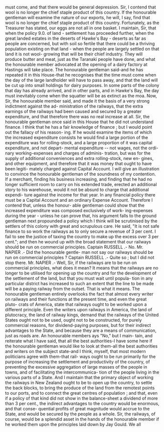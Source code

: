 must come, and that there would be general depression. Sir, I contend that wool is no longer the chief staple product of this country. If the honourable gentleman will examine the nature of our exports, he will, I say, find that wool is no longer the chief staple product of this country. Fortunately, as the Treasurer has stated, our eggs are not all in one basket. I maintain, Sir, that when the policy 9.0. of land - settlement has proceeded further, when the great landed estates in the deserts of Hawke's Bay - deserts as far as people are concerned, but with soil so fertile that there could be a thriving population existing on that land - when the people are largely settled on that land it is not wool- growing that will be their chief industry. They will produce butter and meat, just as the Taranaki people have done, and what the honourable member advocated at the opening of a dairy factory at Hastings will take place. The honourable gentleman said-and he has repeated it in this House-that he recognises that the time must come when the day of the large landholder will have to pass away, and that the land will be cut up into small holdings for dairy purposes. In some parts of the colony that day has already arrived, and in other parts, and in Hawke's Bay, the day must inevitably come when the squatter will be as extinct as the moa. Now, Sir, the honourable member said, and made it the basis of a very strong indictment against the ad- ministration of the railways, that the extra earnings of the railways had been caused and secured by a greater expenditure, and that therefore there was no real increase at all. Sir, the honourable gentleman once said in this House that he did not understand finance. I think that he has a fair knowledge of finance ; but I would point out the fallacy of his reason- ing. If he would examine the items of which the increased expenditure consists he would find a large portion of the expenditure was for rolling-stock, and a large proportion of it was capital expenditure, and not depart- mental expenditure -- not wages, not the ordi- nary working-expenses and charges of adminis- tration, but was for the supply of additional conveniences and extra rolling-stock, new en- gines, and other equipment, and therefore that it was money that ought to have been legiti- mately charged against Capital Account. I will give an illustration to convince the honourable gentleman of the soundness of my contention. If a merchant, finding his business increasing, and finding that he had no longer sufficient room to carry on his extended trade, erected an additional story to his warehouse, would it not be absurd to charge that additional expendi- ture against the income for that year. In any financial policy there must be a Capital Account and an ordinary Expense Account. Therefore I contend that, unless the honour- able gentleman could show that the increased expenditure was composed exclusively of work- ing-expenses during the year - unless he can prove that, his argument falls to the ground gentleman next propounded a policy which I think will be scrutinised by the settlers of this colony with great and scrupulous care. He said, "It is not safe finance to so work the railways as to only secure a revenue of 3 per cent. I fail to see the justice of taxing the country to make up the excess over 3 per cent."; and then he wound up with the broad statement that our railways should be run on commercial principles. Captain RUSSELL .- No. Mr. NAPIER .- Did the honourable gentle- man not say our railways should be run on commercial principles ? Captain RUSSELL .- Quite so ; but I did not stop there. Mr. NAPIER .- Well, Sir, if the railways are to be run on commercial principles, what does it mean? It means that the railways are no longer to be utilised for opening up the country and for the development of the settlement of the land, but that you must wait until popula- tion in any particular district has increased to such an extent that the line to be made will be a paying railway from the outset. That is what it means. The honourable gentleman entirely overlooks the fact that almost every writer on railways and their functions at the present time, and even the great pluto- crats of America, state that railways ought to be worked upon a different principle. Even the writers upon railways in America, the land of plutocracy, the land of railway kings, demand that the railways of the United States ought not to be used, ought not to be constructed, for purely commercial reasons, for dividend-paying purposes, but for their indirect advantages to the State, and because they are a means of communication, just as roads are. An honourable members ays "No," but I main- tain, and reiterate what I have said, that all the best authorities-I have some here if the honourable gentleman would like to look at them-all the best authorities and writers on the subject state-and I think, myself, that most modern politicians agree with them-that rail- ways ought to be run primarily for the purpose of increasing the settlement and productivity of the country, of preventing the excessive aggregation of large masses of the people in towns, and of facilitating the intercommunica- tion of the people living in the various parts of a State. And I maintain that the primary object of working the railways in New Zealand ought to be to open up the country, to settle the back blocks, to bring the produce of the land from the remotest points to our ports, and to connect the great centres of population ; and that, even if a policy of that kind did not show in the balance-sheet a dividend of more than 3 per cent., the indirect advantages to the country would be enormous, and that conse- quential profits of great magnitude would accrue to the State, and would be secured by the people as a whole. Sir, the railways, of course, would be a splendid asset in the hands of the honourable member if he worked them upon the principles laid down by Jay Gould. We all 